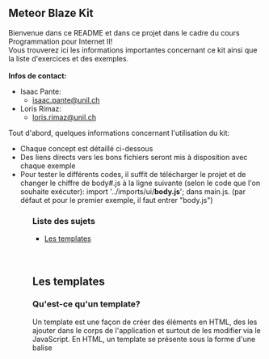 <h2> Meteor Blaze Kit </h2>
<p> 
  Bienvenue dans ce README et dans ce projet dans le cadre du cours Programmation pour Internet II! <br/>
  Vous trouverez ici les informations importantes concernant ce kit ainsi que la liste d'exercices et des exemples. <br/><br/>
  <b> Infos de contact: </b>
<p>
<ul>
  <li>
    Isaac Pante:
      <ul>
        <li> <a href="mailto:isaac.pante@unil.ch"> isaac.pante@unil.ch </a> </li>
    </ul>
  </li>
  <li>
    Loris Rimaz:
      <ul>
        <li> <a href="mailto:loris.rimaz@unil.ch"> loris.rimaz@unil.ch </a> </li>
    </ul>
  </li>
</ul>
<p> Tout d'abord, quelques informations concernant l'utilisation du kit: <p>
<ul>
  <li> Chaque concept est détaillé ci-dessous </li>
  <li> Des liens directs vers les bons fichiers seront mis à disposition avec chaque exemple </li>
  <li> Pour tester le différents codes, il suffit de télécharger le projet et de changer le chiffre de body#.js à la ligne suivante (selon le code que l'on souhaite exécuter): import '../imports/ui/<b>body.js</b>'; dans main.js. (par défaut et pour le premier exemple, il faut entrer "body.js")</li>
<ul>
<h3> Liste des sujets </h3>
<ul>
  <li> <a href="#-les-templates-">Les templates</a></li>
</ul>
<br/>
<br/>
<h2> Les templates </h2>
<h3> Qu'est-ce qu'un template? </h3>
<p> Un template est une façon de créer des éléments en HTML, des les ajouter dans le corps de l'application et surtout de les modifier via le JavaScript. En HTML, un template se présente sous la forme d'une balise <template> qui prend un attribut "nom". Ce nom sera utilisé pour intégrer le template dans le HTML avec la notation suivante {{> monTemplate}}. C'est aussi avec ce nom que l'on référencera le template dans le JavaScript. Comme on peut le voir dans cet <a href="https://github.com/DigitalDW/meteor_blaze_kit/blob/master/template_ex/imports/ui/body.html"> exemple </a>, le template affiche le texte "Bonjour, je suis un template" simplement en le référant dans le HTML avec "{{> bonjour}} </p>
<p> Assez simple, non? </p>
<h3> Templating avec JavaScript </h3>
<p> Comme mentionné ci-desssu, l'avantage des templates est la possibilité de modifier leur contenur via un script JavaScript. Toujours dans la même idée que le précédent, cet <a href="https://github.com/DigitalDW/meteor_blaze_kit/blob/master/template_ex/imports/ui/body2.html"> exemple </a> montre que le template "bonjour" n'est même plus définit en HTML, à la place du contenu de la balise p, on trouve {{texte}}. De même pour cette formulation étrange: </p>
&lt;ul&gt; <br/>
&nbsp;&nbsp;{{#each elem}} <br/>
&nbsp;&nbsp;&nbsp;&nbsp;{{>liste}} <br/>
&nbsp;&nbsp;{{/each}} <br/>
&lt;/ul&gt; <br/><br/>
<p> Ces 5 lignes de codes introduisent la notion de logique dans le templating: {{#each}}, qui sert de boucle, et, par exemple, {{#if}}, pas visible dans l'exemple mais néanmoins existant et utilisé, permettent d'ajouter de la logique et des conditions. Ici, comme le précise le commentaire, la logique est la suivante: pour chanque (each) élément de ma liste, ajouter un template {{>liste}}, qui contient une balise li. Ainsi, le programme va chercher tous les éléments correspondants dans le <a href="https://github.com/DigitalDW/meteor_blaze_kit/blob/master/template_ex/imports/ui/body2.js"> JavaScript </a> et va ajouter une balise li par élément. On peut ajouter un élément à la liste dans le JavaScript et la page se mettera à jour pour accueillir le nouvel élément. Une autre chose à noter est la notion de "helpers". Un helper va permettre de définir et modifier du contenu HTML dans le template via le JavaScript. Ainsi, on définit un helper pour le template "bonjour" à la ligne 7 et on y ajoute un texte en faisant correspondre le nom de la variable ("texte") avec la variable utilisiée pour l'ajouter dans le HTML ( {{texte}} ). </p>
<p> Pour plus d'informations: <p>
<ul>
  <li><a href="https://www.meteor.com/tutorials/blaze/templates">Tutoriel Meteor</a></li>
  <li><a href="https://docs.meteor.com/v1.3.5/api/templates.html">Documentation API</a></li>
  <li><a href="https://mquandalle.gitbooks.io/apprendre-meteor/content/013-templates.html">Apprendre Meteor</a></li>
  <li><a href="http://fr.discovermeteor.com/chapters/templates/">Découvrir Meteor</a></li>
  <li><a href="https://www.youtube.com/watch?v=nF5CRSEC8PA">Vidéo</a> de LevelUpTuts qui propose un walk-through de l'application de base Meteor (celle qui est présente par défaut lors de la création de la création d'un nouveau projet Meteor) et quelques étapes de plus comme la création et l'affichage d'une liste définie en JavaScript (comme dans l'<a href="https://github.com/DigitalDW/meteor_blaze_kit/blob/master/template_ex/imports/ui/body2.html"> exemple 2 </a>)</li>
</ul>
<h3> Résumé </h3>
<p>Un template:<p>
<ul>
  <li> Permet de créer une "partie" de la page </li>
  <li> Est créé avec une balise &lt;template&gt; qui prend un attribut "name" </li>
  <li> Est référencé avec {{> monTemplate}} en HTML et avec Template.monTemplate en JavaScript </li>
  <li> Peut avoir des opérateurs logiques en HTML comme {{#each}} et {{#if}} </li>
  <li> Peut être référencé avvec Template.body en JS, <a href="https://www.meteor.com/tutorials/blaze/templates/#addinglogicanddatatotemplates" body étant considéré comme un parent des autres templates </a> </li>
</ul>
  
